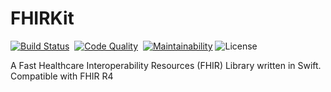 # FHIRKit

[![Build Status](https://img.shields.io/circleci/build/github/samanthaerachelb/FHIRKit/main?logo=circleci&style=flat-square)](https://app.circleci.com/pipelines/github/samanthaerachelb/FHIRKit)&nbsp;
[![Code Quality](https://img.shields.io/codacy/grade/e43cbd23b1804b629d07053d2294d7fc?logo=codacy&style=flat-square)](https://app.codacy.com/gh/samanthaerachelb/FHIRKit/dashboard?branch=main)&nbsp;
[![Maintainability](https://img.shields.io/codeclimate/maintainability-percentage/samanthaerachelb/FHIRKit?logo=codeclimate&style=flat-square)](https://codeclimate.com/github/samanthaerachelb/FHIRKit)
![License](https://img.shields.io/github/license/samanthaerachelb/FHIRKit?style=flat-square)

A Fast Healthcare Interoperability Resources (FHIR) Library written in Swift. Compatible with FHIR R4
